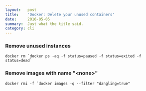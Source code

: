 ```yaml
---
layout:   post
title:    'Docker: Delete your unused containers'
date:     2016-05-05
summary:  Just what the title said.
category: cli
---
```


### Remove unused instances

```
docker rm `docker ps -aq -f status=paused -f status=exited -f status=dead`
```

### Remove images with name "\<none\>"

```
docker rmi -f `docker images -q --filter "dangling=true"
```

